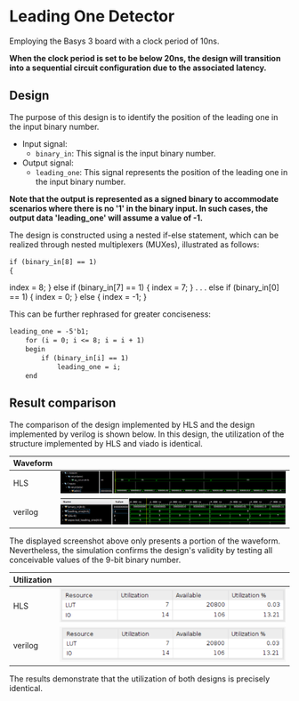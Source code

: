 # Leading One Detector

Employing the Basys 3 board with a clock period of 10ns.

**When the clock period is set to be below 20ns, the design will transition into a sequential circuit configuration due to the associated latency.**

## Design

The purpose of this design is to identify the position of the leading one in the input binary number.

* Input signal:
  * `binary_in`: This signal is the input binary number.
* Output signal:
  * `leading_one`: This signal represents the position of the leading one in the input binary number.

**Note that the output is represented as a signed binary to accommodate scenarios where there is no '1' in the binary input. In such cases, the output data 'leading_one' will assume a value of -1.**

The design is constructed using a nested if-else statement, which can be realized through nested multiplexers (MUXes), illustrated as follows:

    if (binary_in[8] == 1)
    {
  index = 8;
 }
    else if (binary_in[7] == 1)
    {
  index = 7;
 } 
    .
    .
    .
    else if (binary_in[0] == 1)
    {
  index = 0;
 }
 else {
  index = -1;
 }

This can be further rephrased for greater conciseness:

    leading_one = -5'b1;
        for (i = 0; i <= 8; i = i + 1)
        begin
            if (binary_in[i] == 1)
                leading_one = i;
        end

## Result comparison

The comparison of the design implemented by HLS and the design implemented by verilog is shown below. In this design, the utilization of the structure implemented by HLS and viado is identical.

|Waveform||
|--|--|
|HLS     |![Alt text](image.png)|
|verilog |![Alt text](image-2.png)|

The displayed screenshot above only presents a portion of the waveform. Nevertheless, the simulation confirms the design's validity by testing all conceivable values of the 9-bit binary number.

|Utilization||
|--|--|
|HLS|![Alt text](image-1.png)|
|verilog|![Alt text](image-3.png)|

The results demonstrate that the utilization of both designs is precisely identical.
